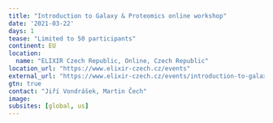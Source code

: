 ```yaml
---
title: "Introduction to Galaxy & Proteomics online workshop"
date: '2021-03-22'
days: 1
tease: "Limited to 50 participants"
continent: EU
location:
  name: "ELIXIR Czech Republic, Online, Czech Republic"
location_url: "https://www.elixir-czech.cz/events"
external_url: "https://www.elixir-czech.cz/events/introduction-to-galaxy-and-proteomics-online-workshop-mar-2021"
gtn: true
contact: "Jiří Vondrášek, Martin Čech"
image: 
subsites: [global, us]
---
```

